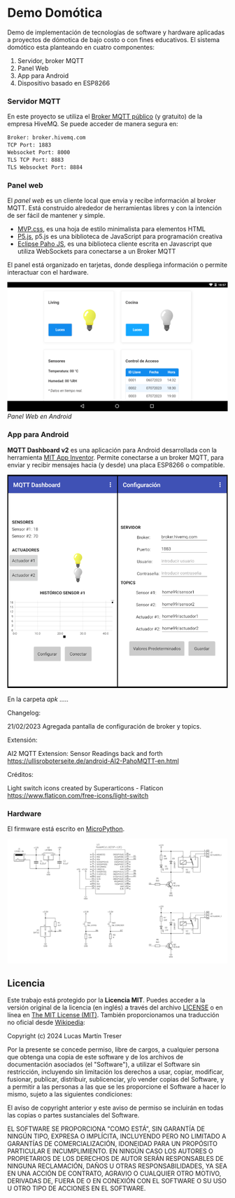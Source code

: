# Demo Domótica

Demo de implementación de tecnologías de software y hardware aplicadas a proyectos de dómotica de bajo costo o con fines educativos. El sistema domótico esta planteando en cuatro componentes:

1. Servidor, broker MQTT 
2. Panel Web
3. App para Android
4. Dispositivo basado en ESP8266

### Servidor MQTT

En este proyecto se utiliza el [Broker MQTT público](https://www.hivemq.com/public-mqtt-broker/) (y gratuito) de la empresa HiveMQ. Se puede acceder de manera segura en:

```sh
Broker: broker.hivemq.com
TCP Port: 1883
Websocket Port: 8000
TLS TCP Port: 8883
TLS Websocket Port: 8884
```

### Panel web

El *panel web* es un cliente local que envia y recibe información al broker MQTT. Está construido alrededor de herramientas libres y con la intención de ser fácil de mantener y simple.

* [MVP.css](https://andybrewer.github.io/mvp/), es una hoja de estilo minimalista para elementos HTML
* [P5.js](https://p5js.org/es/), p5.js es una biblioteca de JavaScript para programación creativa
* [Eclipse Paho JS](https://github.com/eclipse/paho.mqtt.javascript), es una biblioteca cliente escrita en Javascript que utiliza WebSockets para conectarse a un Broker MQTT

El panel está organizado en tarjetas, donde despliega información o permite interactuar con el hardware.

![Captura de pantalla panel web](./docs/assets/web_tablet_02.png)
*Panel Web en Android*

### App para Android

**MQTT Dashboard v2** es una aplicación para Android desarrollada con la herramienta [MIT App Inventor](https://appinventor.mit.edu/). Permite conectarse a un broker MQTT, para enviar y recibir mensajes hacia (y desde) una placa ESP8266 o compatible. 

![MQTT Dashboard v2](./docs/assets/MQTT_Dashboard_v2.png)

En la carpeta *apk* ..... 

Changelog:

21/02/2023 Agregada pantalla de configuración de broker y topics.

Extensión:

AI2 MQTT Extension: Sensor Readings back and forth
https://ullisroboterseite.de/android-AI2-PahoMQTT-en.html

Créditos:

Light switch icons created by Superarticons - Flaticon
https://www.flaticon.com/free-icons/light-switch


### Hardware

El firmware está escrito en [MicroPython](http://micropython.org).

![](./docs/schematic.png)

## Licencia

Este trabajo está protegido por la **Licencia MIT**. Puedes acceder a la versión original de la licencia (en inglés) a través del archivo [LICENSE](./LICENSE) o en línea en [The MIT License (MIT)](https://mit-license.org/). También proporcionamos una traducción no oficial desde [Wikipedia](https://es.m.wikipedia.org/wiki/Licencia_MIT#La_licencia):

Copyright (c) 2024 Lucas Martín Treser

Por la presente se concede permiso, libre de cargos, a cualquier persona que obtenga una copia de este software y de los archivos de documentación asociados (el "Software"), a utilizar el Software sin restricción, incluyendo sin limitación los derechos a usar, copiar, modificar, fusionar, publicar, distribuir, sublicenciar, y/o vender copias del Software, y a permitir a las personas a las que se les proporcione el Software a hacer lo mismo, sujeto a las siguientes condiciones:

El aviso de copyright anterior y este aviso de permiso se incluirán en todas las copias o partes sustanciales del Software.

EL SOFTWARE SE PROPORCIONA "COMO ESTÁ", SIN GARANTÍA DE NINGÚN TIPO, EXPRESA O IMPLÍCITA, INCLUYENDO PERO NO LIMITADO A GARANTÍAS DE COMERCIALIZACIÓN, IDONEIDAD PARA UN PROPÓSITO PARTICULAR E INCUMPLIMIENTO. EN NINGÚN CASO LOS AUTORES O PROPIETARIOS DE LOS DERECHOS DE AUTOR SERÁN RESPONSABLES DE NINGUNA RECLAMACIÓN, DAÑOS U OTRAS RESPONSABILIDADES, YA SEA EN UNA ACCIÓN DE CONTRATO, AGRAVIO O CUALQUIER OTRO MOTIVO, DERIVADAS DE, FUERA DE O EN CONEXIÓN CON EL SOFTWARE O SU USO U OTRO TIPO DE ACCIONES EN EL SOFTWARE.